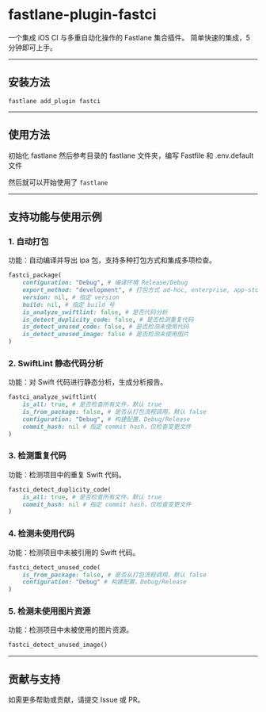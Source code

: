 
# fastlane-plugin-fastci

一个集成 iOS CI 与多重自动化操作的 Fastlane 集合插件。
简单快速的集成，5 分钟即可上手。

---

## 安装方法

```shell
fastlane add_plugin fastci
```

---

## 使用方法

初始化 fastlane
然后参考目录的 fastlane 文件夹，编写 Fastfile 和 .env.default 文件

然后就可以开始使用了 ` fastlane `

---

## 支持功能与使用示例

### 1. 自动打包
功能：自动编译并导出 ipa 包，支持多种打包方式和集成多项检查。
```ruby
fastci_package(
	configuration: "Debug", # 编译环境 Release/Debug
	export_method: "development", # 打包方式 ad-hoc, enterprise, app-store, development
	version: nil, # 指定 version
	build: nil, # 指定 build 号
	is_analyze_swiftlint: false, # 是否代码分析
	is_detect_duplicity_code: false, # 是否检测重复代码
	is_detect_unused_code: false, # 是否检测未使用代码
	is_detect_unused_image: false # 是否检测未使用图片
)
```

### 2. SwiftLint 静态代码分析
功能：对 Swift 代码进行静态分析，生成分析报告。
```ruby
fastci_analyze_swiftlint(
	is_all: true, # 是否检查所有文件，默认 true
	is_from_package: false, # 是否从打包流程调用，默认 false
	configuration: "Debug", # 构建配置，Debug/Release
	commit_hash: nil # 指定 commit hash，仅检查变更文件
)
```

### 3. 检测重复代码
功能：检测项目中的重复 Swift 代码。
```ruby
fastci_detect_duplicity_code(
	is_all: true, # 是否检查所有文件，默认 true
	commit_hash: nil # 指定 commit hash，仅检查变更文件
)
```

### 4. 检测未使用代码
功能：检测项目中未被引用的 Swift 代码。
```ruby
fastci_detect_unused_code(
	is_from_package: false, # 是否从打包流程调用，默认 false
	configuration: "Debug" # 构建配置，Debug/Release
)
```

### 5. 检测未使用图片资源
功能：检测项目中未被使用的图片资源。
```ruby
fastci_detect_unused_image()
```

---

## 贡献与支持

如需更多帮助或贡献，请提交 Issue 或 PR。

